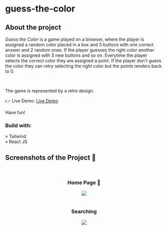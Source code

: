 # guess-the-color




<h2>About the project</h2>

  <p><i>Guess the Color</i> is a game played on a browser, where the player is assigned a random color placed in a box and 3 buttons with one correct answer and 2 random ones. If the player guesses the right color another color is assigned with 3 new buttons and so on. Everytime the player selects the correct color they are assigned a point. If the player don't guess the color they can retry selecting the right color but the points renders back to 0. </p>
  <br>
  <p>The game is represented by a retro design.</p>

👉 Live Demo: <a href='https://razvi42.github.io/guess-the-color/'>Live Demo</a>

 <p>Have fun!</p>

<h3>Build with:</h3>

» Tailwind <br>
» React JS

<h2>Screenshots of the Project 📸</h2>
<br>
<h3 align='center'>Home Page 🏡</h3>

<div align='center'>
<img src='https://i.imgur.com/8oJ7jcU.png'/>
</div>
  <br>
  <h3 align='center'>Searching</h3>
  <div align='center'>
  <img src='https://i.imgur.com/4uuuKg1.png'/>
  </div>
